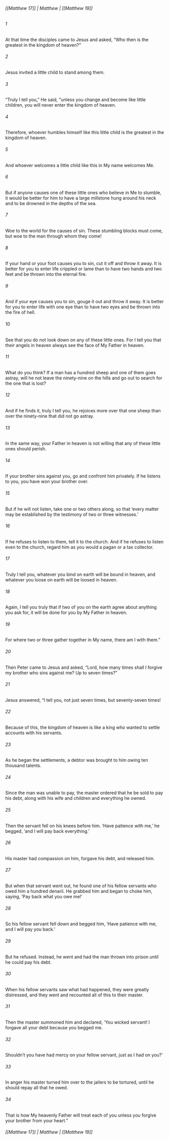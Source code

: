 ###### [[Matthew 17]] | Matthew | [[Matthew 19]]

###### 1
At that time the disciples came to Jesus and asked, “Who then is the greatest in the kingdom of heaven?”
###### 2
Jesus invited a little child to stand among them.
###### 3
“Truly I tell you,” He said, “unless you change and become like little children, you will never enter the kingdom of heaven.
###### 4
Therefore, whoever humbles himself like this little child is the greatest in the kingdom of heaven.
###### 5
And whoever welcomes a little child like this in My name welcomes Me.
###### 6
But if anyone causes one of these little ones who believe in Me to stumble, it would be better for him to have a large millstone hung around his neck and to be drowned in the depths of the sea.
###### 7
Woe to the world for the causes of sin. These stumbling blocks must come, but woe to the man through whom they come!
###### 8
If your hand or your foot causes you to sin, cut it off and throw it away. It is better for you to enter life crippled or lame than to have two hands and two feet and be thrown into the eternal fire.
###### 9
And if your eye causes you to sin, gouge it out and throw it away. It is better for you to enter life with one eye than to have two eyes and be thrown into the fire of hell.
###### 10
See that you do not look down on any of these little ones. For I tell you that their angels in heaven always see the face of My Father in heaven.
###### 11
What do you think? If a man has a hundred sheep and one of them goes astray, will he not leave the ninety-nine on the hills and go out to search for the one that is lost?
###### 12
And if he finds it, truly I tell you, he rejoices more over that one sheep than over the ninety-nine that did not go astray.
###### 13
In the same way, your Father in heaven is not willing that any of these little ones should perish.
###### 14
If your brother sins against you, go and confront him privately. If he listens to you, you have won your brother over.
###### 15
But if he will not listen, take one or two others along, so that ‘every matter may be established by the testimony of two or three witnesses.’
###### 16
If he refuses to listen to them, tell it to the church. And if he refuses to listen even to the church, regard him as you would a pagan or a tax collector.
###### 17
Truly I tell you, whatever you bind on earth will be bound in heaven, and whatever you loose on earth will be loosed in heaven.
###### 18
Again, I tell you truly that if two of you on the earth agree about anything you ask for, it will be done for you by My Father in heaven.
###### 19
For where two or three gather together in My name, there am I with them.”
###### 20
Then Peter came to Jesus and asked, “Lord, how many times shall I forgive my brother who sins against me? Up to seven times?”
###### 21
Jesus answered, “I tell you, not just seven times, but seventy-seven times!
###### 22
Because of this, the kingdom of heaven is like a king who wanted to settle accounts with his servants.
###### 23
As he began the settlements, a debtor was brought to him owing ten thousand talents.
###### 24
Since the man was unable to pay, the master ordered that he be sold to pay his debt, along with his wife and children and everything he owned.
###### 25
Then the servant fell on his knees before him. ‘Have patience with me,’ he begged, ‘and I will pay back everything.’
###### 26
His master had compassion on him, forgave his debt, and released him.
###### 27
But when that servant went out, he found one of his fellow servants who owed him a hundred denarii. He grabbed him and began to choke him, saying, ‘Pay back what you owe me!’
###### 28
So his fellow servant fell down and begged him, ‘Have patience with me, and I will pay you back.’
###### 29
But he refused. Instead, he went and had the man thrown into prison until he could pay his debt.
###### 30
When his fellow servants saw what had happened, they were greatly distressed, and they went and recounted all of this to their master.
###### 31
Then the master summoned him and declared, ‘You wicked servant! I forgave all your debt because you begged me.
###### 32
Shouldn’t you have had mercy on your fellow servant, just as I had on you?’
###### 33
In anger his master turned him over to the jailers to be tortured, until he should repay all that he owed.
###### 34
That is how My heavenly Father will treat each of you unless you forgive your brother from your heart.”

###### [[Matthew 17]] | Matthew | [[Matthew 19]]
